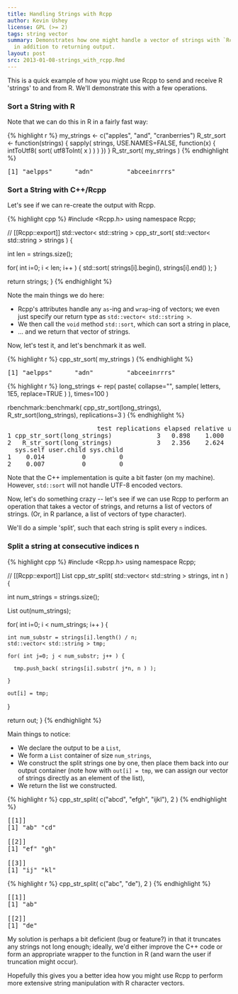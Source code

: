 ```yaml
---
title: Handling Strings with Rcpp
author: Kevin Ushey
license: GPL (>= 2)
tags: string vector
summary: Demonstrates how one might handle a vector of strings with `Rcpp`,
  in addition to returning output.
layout: post
src: 2013-01-08-strings_with_rcpp.Rmd
---
```

 
This is a quick example of how you might use Rcpp to send and receive R
'strings' to and from R. We'll demonstrate this with a few operations.
 
### Sort a String with R
 
Note that we can do this in R in a fairly fast way:

{% highlight r %}
my_strings <- c("apples", "and", "cranberries")
R_str_sort <- function(strings) {
  sapply( strings, USE.NAMES=FALSE, function(x) {
    intToUtf8( sort( utf8ToInt( x ) ) )
    })
  }
R_str_sort( my_strings )
{% endhighlight %}



<pre class="output">
[1] "aelpps"      "adn"         "abceeinrrrs"
</pre>

 
### Sort a String with C++/Rcpp
 
Let's see if we can re-create the output with Rcpp.


{% highlight cpp %}
#include <Rcpp.h>
using namespace Rcpp;
 
// [[Rcpp::export]]
std::vector< std::string > cpp_str_sort( std::vector< std::string > strings ) {
  
  int len = strings.size();
 
  for( int i=0; i < len; i++ ) {
    std::sort( strings[i].begin(), strings[i].end() );
  }
  
  return strings;
}
{% endhighlight %}

 
Note the main things we do here:

* Rcpp's attributes handle any `as`-ing and `wrap`-ing of vectors; we even just
specify our return type as `std::vector< std::string >`.
* We then call the `void` method `std::sort`, which can sort a string in place,
* ... and we return that vector of strings.
 
Now, let's test it, and let's benchmark it as well.


{% highlight r %}
cpp_str_sort( my_strings )
{% endhighlight %}



<pre class="output">
[1] "aelpps"      "adn"         "abceeinrrrs"
</pre>



{% highlight r %}
long_strings <- rep( paste( collapse="", sample( letters, 1E5, replace=TRUE ) ),
                     times=100 )
 
rbenchmark::benchmark( cpp_str_sort(long_strings),
                       R_str_sort(long_strings),
                       replications=3
                       )
{% endhighlight %}



<pre class="output">
                        test replications elapsed relative user.self
1 cpp_str_sort(long_strings)            3   0.898    1.000     0.883
2   R_str_sort(long_strings)            3   2.356    2.624     2.350
  sys.self user.child sys.child
1    0.014          0         0
2    0.007          0         0
</pre>

 
Note that the C++ implementation is quite a bit faster (on my machine). However,
`std::sort` will not handle UTF-8 encoded vectors.
 
Now, let's do something crazy -- let's see if we can use Rcpp to perform an
operation that takes a vector of strings, and returns a list of vectors of
strings. (Or, in R parlance, a list of vectors of type character).
 
We'll do a simple 'split', such that each string is split every `n` indices.
 
### Split a string at consecutive indices n
 

{% highlight cpp %}
#include <Rcpp.h>
using namespace Rcpp;
 
// [[Rcpp::export]]
List cpp_str_split( std::vector< std::string > strings, int n ) {
  
  int num_strings = strings.size();
  
  List out(num_strings);
  
  for( int i=0; i < num_strings; i++ ) {
    
    int num_substr = strings[i].length() / n;
    std::vector< std::string > tmp;
    
    for( int j=0; j < num_substr; j++ ) {
      
      tmp.push_back( strings[i].substr( j*n, n ) );
      
    }
    
    out[i] = tmp;
    
  }
  
  return out;
}
{% endhighlight %}

 
Main things to notice:
* We declare the output to be a `List`,
* We form a `List` container of size `num_strings`,
* We construct the split strings one by one, then place them back into our 
output container (note how with `out[i] = tmp`, we can assign our vector
of strings directly as an element of the list),
* We return the list we constructed.
 

{% highlight r %}
cpp_str_split( c("abcd", "efgh", "ijkl"), 2 )
{% endhighlight %}



<pre class="output">
[[1]]
[1] "ab" "cd"

[[2]]
[1] "ef" "gh"

[[3]]
[1] "ij" "kl"
</pre>



{% highlight r %}
cpp_str_split( c("abc", "de"), 2 )
{% endhighlight %}



<pre class="output">
[[1]]
[1] "ab"

[[2]]
[1] "de"
</pre>

 
My solution is perhaps a bit deficient (bug or feature?) in that it truncates
any strings not long enough; ideally, we'd either improve the C++ code or form
an appropriate wrapper to the function in R (and warn the user if truncation
might occur).
 
Hopefully this gives you a better idea how you might use Rcpp to perform more
extensive string manipulation with R character vectors.
